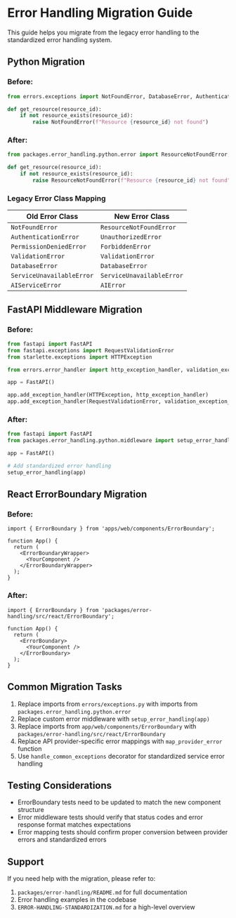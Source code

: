 # Error Handling Migration Guide

This guide helps you migrate from the legacy error handling to the standardized error handling system.

## Python Migration

### Before:

```python
from errors.exceptions import NotFoundError, DatabaseError, AuthenticationError

def get_resource(resource_id):
    if not resource_exists(resource_id):
        raise NotFoundError(f"Resource {resource_id} not found")
```

### After:

```python
from packages.error_handling.python.error import ResourceNotFoundError, DatabaseError, UnauthorizedError

def get_resource(resource_id):
    if not resource_exists(resource_id):
        raise ResourceNotFoundError(f"Resource {resource_id} not found")
```

### Legacy Error Class Mapping

| Old Error Class | New Error Class |
|----------------|-----------------|
| `NotFoundError` | `ResourceNotFoundError` |
| `AuthenticationError` | `UnauthorizedError` |
| `PermissionDeniedError` | `ForbiddenError` |
| `ValidationError` | `ValidationError` |
| `DatabaseError` | `DatabaseError` |
| `ServiceUnavailableError` | `ServiceUnavailableError` |
| `AIServiceError` | `AIError` |

## FastAPI Middleware Migration

### Before:

```python
from fastapi import FastAPI
from fastapi.exceptions import RequestValidationError
from starlette.exceptions import HTTPException

from errors.error_handler import http_exception_handler, validation_exception_handler

app = FastAPI()

app.add_exception_handler(HTTPException, http_exception_handler)
app.add_exception_handler(RequestValidationError, validation_exception_handler)
```

### After:

```python
from fastapi import FastAPI
from packages.error_handling.python.middleware import setup_error_handling

app = FastAPI()

# Add standardized error handling
setup_error_handling(app)
```

## React ErrorBoundary Migration

### Before:

```tsx
import { ErrorBoundary } from 'apps/web/components/ErrorBoundary';

function App() {
  return (
    <ErrorBoundaryWrapper>
      <YourComponent />
    </ErrorBoundaryWrapper>
  );
}
```

### After:

```tsx
import { ErrorBoundary } from 'packages/error-handling/src/react/ErrorBoundary';

function App() {
  return (
    <ErrorBoundary>
      <YourComponent />
    </ErrorBoundary>
  );
}
```

## Common Migration Tasks

1. Replace imports from `errors/exceptions.py` with imports from `packages.error_handling.python.error`
2. Replace custom error middleware with `setup_error_handling(app)`
3. Replace imports from `app/web/components/ErrorBoundary` with `packages/error-handling/src/react/ErrorBoundary`
4. Replace API provider-specific error mappings with `map_provider_error` function
5. Use `handle_common_exceptions` decorator for standardized service error handling

## Testing Considerations

- ErrorBoundary tests need to be updated to match the new component structure
- Error middleware tests should verify that status codes and error response format matches expectations
- Error mapping tests should confirm proper conversion between provider errors and standardized errors

## Support

If you need help with the migration, please refer to:

1. `packages/error-handling/README.md` for full documentation
2. Error handling examples in the codebase
3. `ERROR-HANDLING-STANDARDIZATION.md` for a high-level overview